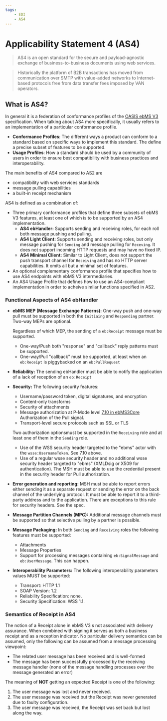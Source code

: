 ```yaml
---
tags:
	- EDI
	- AS4
---
```


# Applicability Statement 4 (AS4)

> AS4 is an open standard for the secure and payload-agnostic exchange of business-to-business documents using web services.  

> Historically the platform of B2B transactions has moved from communication over SMTP with value-added networks to Internet-based protocols free from data transfer fees imposed by VAN operators.

## What is AS4?

In general it is a federation of conformance profiles of the [OASIS ebMS V3](http://docs.oasis-open.org/ebxml-msg/ebms/v3.0/profiles/AS4-profile/v1.0/os/AS4-profile-v1.0-os.html) specification. When talking about AS4 more specifically, it usually refers to an implementation of a particular conformance profile. 

- **Conformance Profiles**: The different ways a product can conform to a standard based on specific ways to implement this standard. The define a precise subset of features to be supported.
- **Usage Profiles**: How a standard should be used by a community of users in order to ensure best compatibility with business practices and interoperability.

The main benefits of AS4 compared to AS2 are
- compatibility with web services standards
- message pulling capabilities
- a built-in receipt mechanism

AS4 is defined as a combination of:

- Three primary conformance profiles that define three subsets of ebMS V3 features, at least one of which is to be supported by an AS4 implementation.
	+ **AS4 ebHandler:** Supports sending and receiving roles, for each roll both message pushing and pulling.
	+ **AS4 Light Client:** Supports sending and receiving roles, but only message pushing for `Sending` and message pulling for `Receving`. It does not support incoming HTTP requests and may have no fixed IP.
	+ **AS4 Minimal Client:** Similar to Light Client, does not support the push transport channel for `Receiving` and has no HTTP server capabilities. It omits all but a minimal set of features.
- An optional complementary conformance profile that specifies how to use AS4 endpoints with ebMS V3 intermediaries. 
- An AS4 Usage Profile that defines how to use an AS4-compliant implementation in order to acheive similar functions specified in AS2.

### Functional Aspects of AS4 ebHandler

- **ebMS MEP (Message Exchange Patterns):** One-way push and one-way pull must be supported in both the `Initiaing` and `Responding` partner. Two-way MEPs are optional.
	
	Regardless of which MEP, the sending of a `eb:Receipt` message must be supported.

	+ One-way/Push both "response" and "callback" reply patterns must be supported.
	+ One-way/Pull "callback" must be supported, at least when an `eb:Receipt` is piggybacked on an `eb:PullRequest`
- **Reliability:** The sending ebHandler must be able to notify the application of a lack of reception of an `eb:Receipt`
- **Security:** The following security features:
	+ Username/password token, digital signatures, and encryption
	+ Content-only transforms
	+ Security of attachments
	+ Message authorization at P-Mode level [7.10 in ebMS3Core](http://docs.oasis-open.org/ebxml-msg/ebms/v3.0/core/os/ebms_core-3.0-spec-os.pdf) Authorization of the Pull signal.
	+ Transport-level secure protocols such as SSL or TLS

	Two authorization optionsmust be supported in the `Receiving` role and at least one of them in the `Sending` role.

	+ Use of the WSS security header targeted to the "ebms" actor with the `wsse:UsernameToken`. See 7.10 above.
	+ Use of a regular wsse security header and no additional wsse security header targeted to "ebms" (XMLDsig or X509 for authentication). The MSH must be able to use the credential present in the security header for Pull authorization.

- **Error generation and reporting:** MSH must be able to report errors either sending it as a separate request or sending the error on the back channel of the underlying protocol. It must be able to report it to a third-party address and to the application. There are exceptions to this rule for security headers. See the spec.

- **Message Partition Channels (MPC):** Additional message channels must be supported so that selective pulling by a partner is possible. 

- **Message Packaging:** In both `Sending` and `Receiving` roles the following features must be supported:
	+ Attachments
	+ Message Properties
	+ Support for processing messages containing `eb:SignalMessage` and `eb:UserMessage`. This can happen.

- **Interoperability Parameters:** The following interoperability parameters values MUST be supported:
	+ Transport: HTTP 1.1
	+ SOAP Version: 1.2
	+ Reliability Specification: none.
	+ Security Specification: WSS 1.1. 
	
### Semantics of Receipt in AS4

The notion of a Receipt alone in ebMS V3 s not associated with delivery assurance. When combined with signing it serves as both a business receipt and as a reception indicator. No particular delivery semantics can be assumed, only the following can be assumed from a message processing viewpoint:

- The related user message has been received and is well-formed
- The message has been successfully processed by the receiving message handler (none of the message handling processes over the message generated an error)

The meaning of **NOT** getting an expected Receipt is one of the following:

1. The user message was lost and never received.
2. The user message was received but the Receipt was never generated due to faulty configuration.
3. The user message was received, the Receipt was set back but lost along the way.